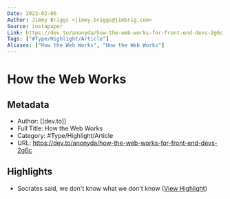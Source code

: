 ```yaml
---
Date: 2022-02-06
Author: Jimmy Briggs <jimmy.briggs@jimbrig.com>
Source: instapaper
Link: https://dev.to/anonyda/how-the-web-works-for-front-end-devs-2g6c
Tags: ["#Type/Highlight/Article"]
Aliases: ["How the Web Works", "How the Web Works"]
---
```

# How the Web Works

## Metadata
- Author: [[dev.to]]
- Full Title: How the Web Works
- Category: #Type/Highlight/Article
- URL: https://dev.to/anonyda/how-the-web-works-for-front-end-devs-2g6c

## Highlights
- Socrates said, we don't know what we don't know ([View Highlight](https://instapaper.com/read/1354419745/14361743))
